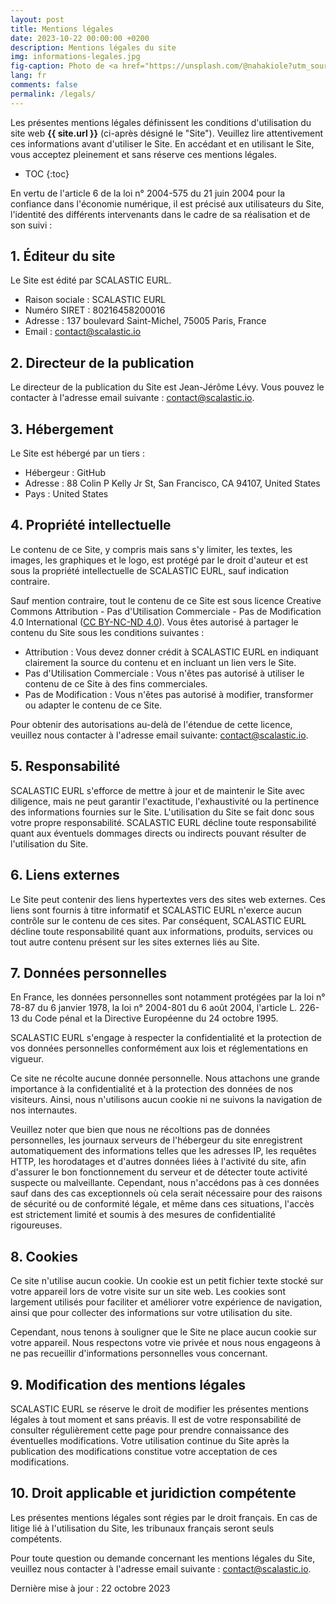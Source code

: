 ```yaml
---
layout: post
title: Mentions légales
date: 2023-10-22 00:00:00 +0200
description: Mentions légales du site
img: informations-legales.jpg
fig-caption: Photo de <a href="https://unsplash.com/@nahakiole?utm_source=unsplash&utm_medium=referral&utm_content=creditCopyText">Robin Glauser</a> sur <a href="https://unsplash.com/collections/8291752/tr-01-01?utm_source=unsplash&utm_medium=referral&utm_content=creditCopyText">Unsplash</a>
lang: fr
comments: false
permalink: /legals/
---
```


Les présentes mentions légales définissent les conditions d'utilisation du site web **{{ site.url }}** (ci-après désigné
le "Site"). Veuillez lire attentivement ces informations avant d'utiliser le Site. En accédant et en utilisant le Site, 
vous acceptez pleinement et sans réserve ces mentions légales.

* TOC
{:toc}

En vertu de l'article 6 de la loi n° 2004-575 du 21 juin 2004 pour la confiance dans l'économie numérique, il est 
précisé aux utilisateurs du Site, l'identité des différents intervenants dans le cadre de sa réalisation et de son 
suivi :

## 1. Éditeur du site

Le Site est édité par SCALASTIC EURL.

- Raison sociale : SCALASTIC EURL
- Numéro SIRET : 80216458200016
- Adresse : 137 boulevard Saint-Michel, 75005 Paris, France
- Email : contact@scalastic.io

## 2. Directeur de la publication

Le directeur de la publication du Site est Jean-Jérôme Lévy. Vous pouvez le contacter à l'adresse email suivante : 
contact@scalastic.io.

## 3. Hébergement

Le Site est hébergé par un tiers :

- Hébergeur : GitHub
- Adresse : 88 Colin P Kelly Jr St, San Francisco, CA 94107, United States
- Pays : United States

## 4. Propriété intellectuelle

Le contenu de ce Site, y compris mais sans s'y limiter, les textes, les images, les graphiques et le logo, est protégé 
par le droit d'auteur et est sous la propriété intellectuelle de SCALASTIC EURL, sauf indication contraire.

Sauf mention contraire, tout le contenu de ce Site est sous licence Creative Commons Attribution - Pas d'Utilisation 
Commerciale - Pas de Modification 4.0 International ([CC BY-NC-ND 4.0](https://creativecommons.org/licenses/by-nc-nd/4.0/)). 
Vous êtes autorisé à partager le contenu du Site sous les conditions suivantes :

- Attribution : Vous devez donner crédit à SCALASTIC EURL en indiquant clairement la source du contenu et en incluant un
lien vers le Site.
- Pas d'Utilisation Commerciale : Vous n'êtes pas autorisé à utiliser le contenu de ce Site à des fins commerciales.
- Pas de Modification : Vous n'êtes pas autorisé à modifier, transformer ou adapter le contenu de ce Site.

Pour obtenir des autorisations au-delà de l'étendue de cette licence, veuillez nous contacter à l'adresse email 
suivante: contact@scalastic.io.

## 5. Responsabilité

SCALASTIC EURL s'efforce de mettre à jour et de maintenir le Site avec diligence, mais ne peut garantir 
l'exactitude, l'exhaustivité ou la pertinence des informations fournies sur le Site. L'utilisation du Site se fait donc 
sous votre propre responsabilité. SCALASTIC EURL décline toute responsabilité quant aux éventuels dommages directs ou 
indirects pouvant résulter de l'utilisation du Site.

## 6. Liens externes

Le Site peut contenir des liens hypertextes vers des sites web externes. Ces liens sont fournis à titre 
informatif et SCALASTIC EURL n'exerce aucun contrôle sur le contenu de ces sites. Par conséquent, SCALASTIC EURL décline
toute responsabilité quant aux informations, produits, services ou tout autre contenu présent sur les sites externes 
liés au Site.

## 7. Données personnelles

En France, les données personnelles sont notamment protégées par la loi n° 78-87 du 6 janvier 1978, la loi n° 2004-801 
du 6 août 2004, l'article L. 226-13 du Code pénal et la Directive Européenne du 24 octobre 1995.

SCALASTIC EURL s'engage à respecter la confidentialité et la protection de vos données personnelles conformément aux
lois et réglementations en vigueur.

Ce site ne récolte aucune donnée personnelle. Nous attachons une grande importance à la confidentialité et à la 
protection des données de nos visiteurs. Ainsi, nous n'utilisons aucun cookie ni ne suivons la navigation de nos 
internautes.

Veuillez noter que bien que nous ne récoltions pas de données personnelles, les journaux serveurs de l'hébergeur du site
enregistrent automatiquement des informations telles que les adresses IP, les requêtes HTTP, les horodatages et d'autres
données liées à l'activité du site, afin d'assurer le bon fonctionnement du serveur et de détecter toute activité 
suspecte ou malveillante. Cependant, nous n'accédons pas à ces données sauf dans des cas exceptionnels où cela serait 
nécessaire pour des raisons de sécurité ou de conformité légale, et même dans ces situations, l'accès est strictement 
limité et soumis à des mesures de confidentialité rigoureuses.

## 8. Cookies

Ce site n'utilise aucun cookie. Un cookie est un petit fichier texte stocké sur votre appareil lors de votre visite sur 
un site web. Les cookies sont largement utilisés pour faciliter et améliorer votre expérience de navigation, ainsi que 
pour collecter des informations sur votre utilisation du site.

Cependant, nous tenons à souligner que le Site ne place aucun cookie sur votre appareil. Nous respectons votre vie 
privée et nous nous engageons à ne pas recueillir d'informations personnelles vous concernant.

## 9. Modification des mentions légales

SCALASTIC EURL se réserve le droit de modifier les présentes mentions légales à tout moment et sans préavis. Il est de 
votre responsabilité de consulter régulièrement cette page pour prendre connaissance des éventuelles modifications. 
Votre utilisation continue du Site après la publication des modifications constitue votre acceptation de ces 
modifications.

## 10. Droit applicable et juridiction compétente

Les présentes mentions légales sont régies par le droit français. En cas de litige lié à l'utilisation du Site, les 
tribunaux français seront seuls compétents.

Pour toute question ou demande concernant les mentions légales du Site, veuillez nous contacter à l'adresse email 
suivante : contact@scalastic.io.

Dernière mise à jour : 22 octobre 2023
